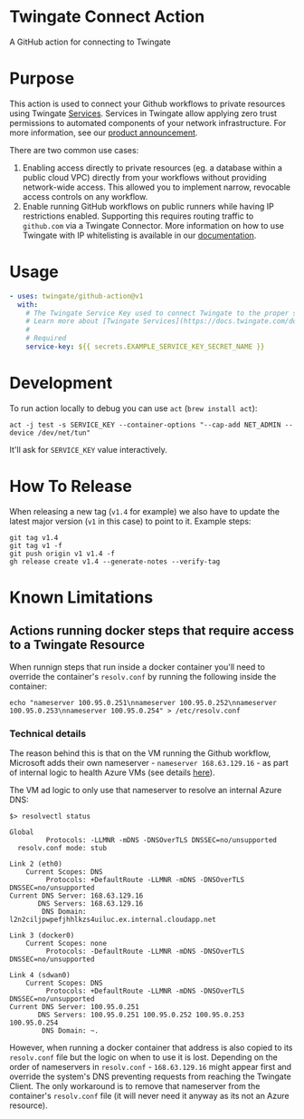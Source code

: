 # Twingate Connect Action
A GitHub action for connecting to Twingate

# Purpose
This action is used to connect your Github workflows to private resources using Twingate [Services](https://docs.twingate.com/docs/services). Services in Twingate allow applying zero trust permissions to automated components of your network infrastructure. For more information, see our [product announcement](https://www.twingate.com/blog/ztna-infra-automation/).

There are two common use cases:
1. Enabling access directly to private resources (eg. a database within a public cloud VPC) directly from your workflows without providing network-wide access. This allowed you to implement narrow, revocable access controls on any workflow. 
2. Enable running GitHub workflows on public runners while having IP restrictions enabled. Supporting this requires routing traffic to `github.com` via a Twingate Connector. More information on how to use Twingate with IP whitelisting is available in our [documentation](https://docs.twingate.com/docs/saas-app-gating).

# Usage
```yaml
- uses: twingate/github-action@v1
  with:
    # The Twingate Service Key used to connect Twingate to the proper service
    # Learn more about [Twingate Services](https://docs.twingate.com/docs/services)
    #
    # Required
    service-key: ${{ secrets.EXAMPLE_SERVICE_KEY_SECRET_NAME }}
```


# Development

To run action locally to debug you can use `act` (`brew install act`):
```
act -j test -s SERVICE_KEY --container-options "--cap-add NET_ADMIN --device /dev/net/tun"
```

It'll ask for `SERVICE_KEY` value interactively.

# How To Release

When releasing a new tag (`v1.4` for example) we also have to update the latest major version (`v1` in this case)
to point to it.
Example steps:

```
git tag v1.4
git tag v1 -f
git push origin v1 v1.4 -f
gh release create v1.4 --generate-notes --verify-tag
```

# Known Limitations

## Actions running docker steps that require access to a Twingate Resource

When runnign steps that run inside a docker container you'll need to override the container's `resolv.conf` 
by running the following inside the container:

```
echo "nameserver 100.95.0.251\nnameserver 100.95.0.252\nnameserver 100.95.0.253\nnameserver 100.95.0.254" > /etc/resolv.conf
```

### Technical details

The reason behind this is that on the VM running the Github workflow, Microsoft adds their own nameserver - `nameserver 168.63.129.16` - as part of internal logic to health Azure VMs (see details [here](https://learn.microsoft.com/en-us/azure/virtual-network/what-is-ip-address-168-63-129-16?tabs=windows)).

The VM ad logic to only use that nameserver to resolve an internal Azure DNS:
```
$> resolvectl status

Global
         Protocols: -LLMNR -mDNS -DNSOverTLS DNSSEC=no/unsupported
  resolv.conf mode: stub

Link 2 (eth0)
    Current Scopes: DNS
         Protocols: +DefaultRoute -LLMNR -mDNS -DNSOverTLS DNSSEC=no/unsupported
Current DNS Server: 168.63.129.16
       DNS Servers: 168.63.129.16
        DNS Domain: l2n2ciljpwpefjhhlkzs4uiluc.ex.internal.cloudapp.net

Link 3 (docker0)
    Current Scopes: none
         Protocols: -DefaultRoute -LLMNR -mDNS -DNSOverTLS DNSSEC=no/unsupported

Link 4 (sdwan0)
    Current Scopes: DNS
         Protocols: +DefaultRoute -LLMNR -mDNS -DNSOverTLS DNSSEC=no/unsupported
Current DNS Server: 100.95.0.251
       DNS Servers: 100.95.0.251 100.95.0.252 100.95.0.253 100.95.0.254
        DNS Domain: ~.
```

However, when running a docker container that address is also copied to its `resolv.conf` file but the logic on when to use it is lost.
Depending on the order of nameservers in `resolv.conf` - `168.63.129.16` might appear first and override the system's DNS preventing requests from reaching the Twingate Client.
The only workaround is to remove that nameserver from the container's `resolv.conf` file (it will never need it anyway as its not an Azure resource).
